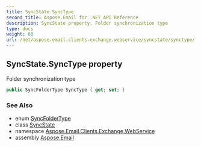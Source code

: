 ```yaml
---
title: SyncState.SyncType
second_title: Aspose.Email for .NET API Reference
description: SyncState property. Folder synchronization type
type: docs
weight: 60
url: /net/aspose.email.clients.exchange.webservice/syncstate/synctype/
---
```

## SyncState.SyncType property

Folder synchronization type

```csharp
public SyncFolderType SyncType { get; set; }
```

### See Also

* enum [SyncFolderType](../../syncfoldertype/)
* class [SyncState](../)
* namespace [Aspose.Email.Clients.Exchange.WebService](../../syncstate/)
* assembly [Aspose.Email](../../../)


